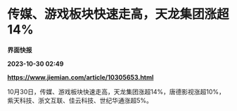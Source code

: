 # 传媒、游戏板块快速走高，天龙集团涨超14%
**界面快报**

**2023-10-30 02:49**

**https://www.jiemian.com/article/10305653.html**

10月30日，传媒、游戏板块快速走高，天龙集团涨超14%，唐德影视涨超10%，紫天科技、浙文互联、佳云科技、世纪华通涨超5%。